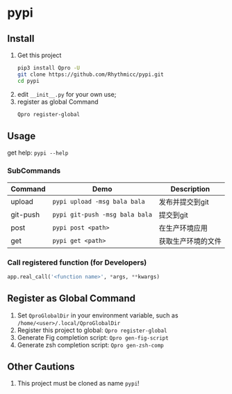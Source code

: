 # pypi

## Install

1. Get this project
    ```sh
    pip3 install Qpro -U
    git clone https://github.com/Rhythmicc/pypi.git
    cd pypi
    ```
2. edit `__init__.py` for your own use;
3. register as global Command
    ```sh
    Qpro register-global
    ```

## Usage

get help: `pypi --help`

### SubCommands

| Command  | Demo                           | Description        |
| -------- | ------------------------------ | ------------------ |
| upload   | `pypi upload -msg bala bala`   | 发布并提交到git    |
| git-push | `pypi git-push -msg bala bala` | 提交到git          |
| post     | `pypi post <path>`             | 在生产环境应用     |
| get      | `pypi get <path>`              | 获取生产环境的文件 |

### Call registered function (for Developers)

```python
app.real_call('<function name>', *args, **kwargs)
```

## Register as Global Command

1. Set `QproGlobalDir` in your environment variable, such as `/home/<user>/.local/QproGlobalDir`
2. Register this project to global: `Qpro register-global`
3. Generate Fig completion script: `Qpro gen-fig-script`
4. Generate zsh completion script: `Qpro gen-zsh-comp`

## Other Cautions

1. This project must be cloned as name `pypi`!
